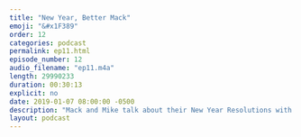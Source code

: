 ```yaml
---
title: "New Year, Better Mack"
emoji: "&#x1F389"
order: 12
categories: podcast
permalink: ep11.html
episode_number: 12
audio_filename: "ep11.m4a"
length: 29990233
duration: 00:30:13
explicit: no
date: 2019-01-07 08:00:00 -0500
description: "Mack and Mike talk about their New Year Resolutions with this week's guest, Mergen. They also reminisce about how they remember years in their lives. Finally, Mack talks about the upcoming season 2 of his popular vlog."
layout: podcast
---
```

